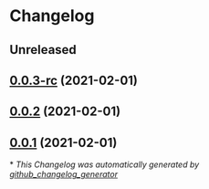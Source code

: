 # Changelog

## Unreleased

## [0.0.3-rc](https://github.com/axelpavageau/test-changelog/tree/0.0.3-rc) (2021-02-01)

## [0.0.2](https://github.com/axelpavageau/test-changelog/tree/0.0.2) (2021-02-01)

## [0.0.1](https://github.com/axelpavageau/test-changelog/tree/0.0.1) (2021-02-01)



\* *This Changelog was automatically generated by [github_changelog_generator](https://github.com/github-changelog-generator/github-changelog-generator)*
